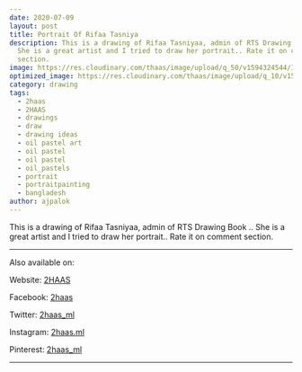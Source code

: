 ```yaml
---
date: 2020-07-09
layout: post
title: Portrait Of Rifaa Tasniya
description: This is a drawing of Rifaa Tasniyaa, admin of RTS Drawing Book ..
  She is a great artist and I tried to draw her portrait.. Rate it on comment
  section.
image: https://res.cloudinary.com/thaas/image/upload/q_50/v1594324544/IMG_20200709_150259_290_irjdfo.jpg
optimized_image: https://res.cloudinary.com/thaas/image/upload/q_10/v1594324544/IMG_20200709_150259_290_irjdfo.jpg
category: drawing
tags:
  - 2haas
  - 2HAAS
  - drawings
  - draw
  - drawing ideas
  - oil pastel art
  - oil pastel
  - oil pastel
  - oil_pastels
  - portrait
  - portraitpainting
  - bangladesh
author: ajpalok
---
```

This is a drawing of Rifaa Tasniyaa, admin of RTS Drawing Book .. She is a great artist and I tried to draw her portrait.. Rate it on comment section.

- - -

Also available on:  

Website: [2HAAS](https://2haas.ml/)  

Facebook: [2haas](https://facebook.com/2haas)  

Twitter: [2haas_ml](https://twitter.com/2haas_ml)  

Instagram: [2haas.ml](https://instagram.com/2haas.ml)  

Pinterest: [2haas_ml](https://pinterest.com/2haas_ml)  

- - -
